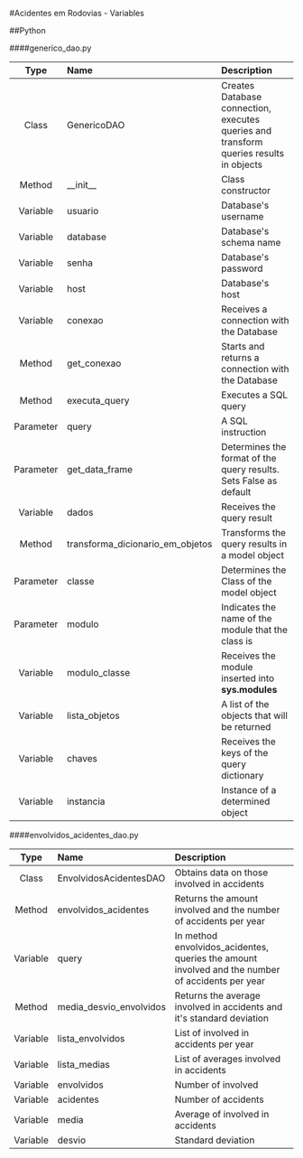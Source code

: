 #Acidentes em Rodovias - Variables

##Python

####generico_dao.py

|Type     |Name        |Description        |
|:---------:|:------------|:-------------------|
|Class    |GenericoDAO | Creates Database connection, executes queries and transform queries results in objects |
|Method   |\_\_init\_\_ | Class constructor |
|Variable | usuario | Database's username |
|Variable | database | Database's schema name|
|Variable | senha | Database's password |
|Variable | host | Database's host |
|Variable | conexao | Receives a connection with the Database |
|Method   | get_conexao | Starts and returns a connection with the Database |
|Method   | executa_query | Executes a SQL query |
|Parameter| query | A SQL instruction |
|Parameter| get\_data\_frame | Determines the format of the query results. Sets False as default |
|Variable | dados | Receives the query result |
|Method | transforma\_dicionario\_em\_objetos| Transforms the query results in a model object |
|Parameter| classe | Determines the Class of the model object |
|Parameter| modulo | Indicates the name of the module that the class is |
|Variable | modulo\_classe | Receives the module inserted into __sys.modules__ |
|Variable | lista_objetos | A list of the objects that will be returned |
|Variable | chaves | Receives the keys of the query dictionary |
|Variable | instancia | Instance of a determined object |

####envolvidos\_acidentes\_dao.py

|Type     |Name        |Description        |
|:---------:|:------------|:-------------------|
|Class | EnvolvidosAcidentesDAO | Obtains data on those involved in accidents |
|Method | envolvidos\_acidentes | Returns the amount involved and the number of accidents per year |
|Variable | query | In method envolvidos\_acidentes, queries the amount involved and the number of accidents per year |
|Method | media\_desvio\_envolvidos | Returns the average involved in accidents and it's standard deviation |
|Variable | lista\_envolvidos | List of involved in accidents per year |
|Variable | lista\_medias | List of averages involved in accidents |
|Variable | envolvidos | Number of involved |
|Variable | acidentes | Number of accidents |
|Variable | media | Average of involved in accidents |
|Variable | desvio | Standard deviation |
